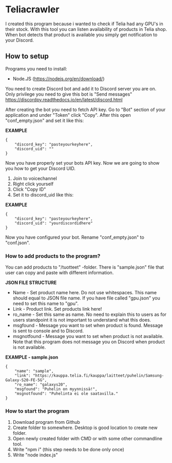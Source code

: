 # Teliacrawler
I created this program because i wanted to check if Telia had any GPU's in their stock. With this tool you can listen availability of products in Telia shop. When bot detects that product is available you simply get notification to your Discord.

## **How to setup**

Programs you need to install:
- Node.JS (https://nodejs.org/en/download/)

You need to create Discord bot and add it to Discord server you are on. Only privilege you need to give this bot is "Send messages"
https://discordpy.readthedocs.io/en/latest/discord.html

After creating the bot you need to fetch API key. Go to "Bot" section of your application and under "Token" click "Copy". After this open "conf_empty.json" and set it like this:

**EXAMPLE**

    {
        "discord_key": "pasteyourkeyhere",
        "discord_uid": ""
    }


Now you have properly set your bots API key. Now we are going to show you how to get your Discord UID. 

1. Join to voicechannel
2. Right click yourself
3. Click "Copy ID"
4. Set it to discord_uid like this:

**EXAMPLE**

    {
        "discord_key": "pasteyourkeyhere",
        "discord_uid": "yourdiscordidhere"
    }


Now you have configured your bot. Rename "conf_empty.json" to "conf.json".

### **How to add products to the program?**

You can add products to "/tuotteet" -folder. There is "sample.json" file that user can copy and paste with different information.

**JSON FILE STRUCTURE**

- Name - Set product name here. Do not use whitespaces. This name should equal to JSON file name. If you have file called "gpu.json" you need to set this name to "gpu".
- Link - Product link. Set products link here!
- ro_name - Set this same as name. No need to explain this to users as for users standpoint it is not important to understand what this does.
- msgfound - Message you want to set when product is found. Message is sent to console and to Discord.
- msgnotfound - Message you want to set when product is not available. Note that this program does not message you on Discord when product is not available. 

**EXAMPLE - sample.json**

    {
        "name": "sample",
        "link": "https://kauppa.telia.fi/kauppa/laitteet/puhelin/Samsung-Galaxy-S20-FE-5G",
        "ro_name": "galaxys20",
        "msgfound": "Puhelin on myynnissä!",
        "msgnotfound": "Puhelinta ei ole saatavilla."
    }

###

### **How to start the program**

1. Download program from Github
2. Create folder to somewhere. Desktop is good location to create new folder.
3. Open newly created folder with CMD or with some other commandline tool.
4. Write "npm i" (this step needs to be done only once)
5. Write "node index.js"
